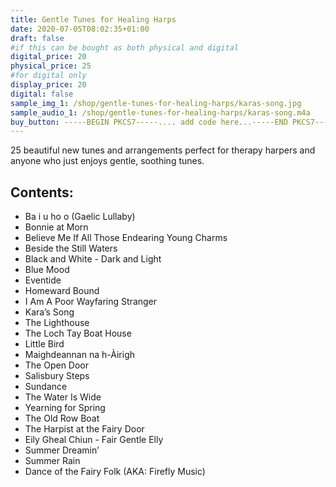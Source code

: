 ```yaml
---
title: Gentle Tunes for Healing Harps
date: 2020-07-05T08:02:35+01:00
draft: false
#if this can be bought as both physical and digital
digital_price: 20
physical_price: 25
#for digital only
display_price: 20
digital: false
sample_img_1: /shop/gentle-tunes-for-healing-harps/karas-song.jpg
sample_audio_1: /shop/gentle-tunes-for-healing-harps/karas-song.m4a
buy_button: -----BEGIN PKCS7-----.... add code here...-----END PKCS7-----
---
```

25 beautiful new tunes and arrangements perfect for therapy harpers and anyone who just enjoys gentle, soothing tunes. 

## Contents:

* Ba i u ho o (Gaelic Lullaby)
* Bonnie at Morn
* Believe Me If All Those Endearing Young Charms
* Beside the Still Waters
* Black and White - Dark and Light
* Blue Mood
* Eventide
* Homeward Bound
* I Am A Poor Wayfaring Stranger
* Kara’s Song
* The Lighthouse
* The Loch Tay Boat House
* Little Bird
* Maighdeannan na h-Àirigh
* The Open Door
* Salisbury Steps
* Sundance
* The Water Is Wide
* Yearning for Spring
* The Old Row Boat
* The Harpist at the Fairy Door
* Eily Gheal Chiun - Fair Gentle Elly
* Summer Dreamin’
* Summer Rain
* Dance of the Fairy Folk (AKA: Firefly Music)
